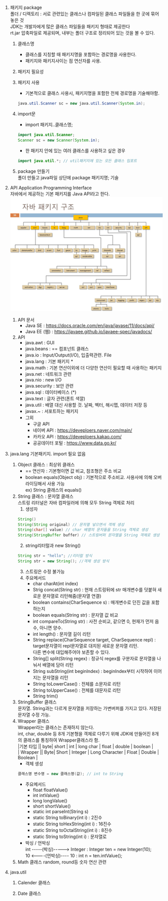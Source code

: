 1. 패키지 package  
	폴더 / 디렉토리 : 서로 관련있는 클래스나 컴파일된 클래스 파일들을 한 곳에 묶어 놓은 것  
	JDK는 개발자에게 많은 클래스 파일들을 패키지 형태로 제공한다  
	rt.jar 압축파일로 제공되며, 내부는 폴더 구조로 정리되어 있는 것을 볼 수 있다.  
	
	1) 클래스명
		- 클래스를 지칭할 때 패키지명을 포함하는 경로명을 사용한다.  
		- 패키지와 패키지사이는 점 연산자를 사용.  
 	2) 패키지 필요성  

	3) 패키지 사용  
		- 기본적으로 클래스 사용시, 패키지명을 포함한 전체 경로명을 기술해야함.  
		```java
		java.util.Scanner sc = new java.util.Scanner(System.in);
		```
	4) import문
		- import 패키지..클래스명;
		```java
		import java.util.Scanner;
		Scanner sc = new Scanner(System.in);
		```
		- 한 패키지 안에 있는 여러 클래스를 사용하고 싶은 경우  
		```java
		import java.util.*; // util패키지에 있는 모든 클래스 임포트
		```  
	5) package 만들기  
		폴더 만들고 java파일 상단에 package 패키지명; 기술  

2. API Application Programming Interface  
	자바에서 제공하는 기본 패키지를 Java API라고 한다.
	![javapackage](./javapackage.jpg)
	
	1) API 문서  
		- Java SE : https://docs.oracle.com/en/java/javase/11/docs/api/  
		- Java EE (웹) : https://javaee.github.io/javaee-spec/javadocs/  
	2) API  
		- java.awt 		: GUI  
		- java.beans		: == 컴포넌트 클래스  
		- java.io			: Input/Output(I/O), 입출력관련. File  
		- java.lang		: 기본 패키지 *  
		- java.math		: 기본 연산이외에 더 다양한 연산이 필요할 때 사용하는 패키지  
		- java.net		: 네트워크 관련  
		- java.nio		: new I/O  
		- java.security		: 보안 관련  
		- java.sql		: 데이터베이스 (*)  
		- java.text		: 글자 관련(폰트 색깔)  
		- java.util		: 배열 대신 사용할 것. 날짜, 벡터, 해시맵, 데이터 저장 등  
		- javax.~ : 서포트하는 패키지  
		* 그외  
			- 구글 API  
			- 네이버 API : https://deveploers.naver.com/main/  
			- 카카오 API : https://deveploers.kakao.com/  
			- 공공데이터 포털 : https://www.data.go.kr/  

3. java.lang
	기본패키지. import 필요 없음
	1) Object 클래스 : 최상위 클래스
		* == 연산자 : 기본형이면 값 비교, 참조형은 주소 비교  
		* boolean equals(Object obj) : 기본적으로 주소비교. 사용사에 의해 오버라이딩해서 사용 가능  
		  ex) String 클래스의 equals()  
	2) String 클래스 : 문자열 클래스  
		스트링 리터널은 자바 컴파일러에 의해 모두 String 객체로 처리  
		1. 생성자  
		```java
		String()  
		String(String original) // 문자열 넣으면서 객체 생성  
		String(char[] value) // char 배열의 문자들을 String 객체로 생성  
		String(StringBuffer buffer) // 스트링버퍼 문자열을 String 객체로 생성  
		```
		2. string리터럴과 new String()  
		```java
		String str = "hello"; //리터럴 방식  
		String str = new String(); //객체 생성 방식  
		```
		3. 스트링은 수정 불가능  
		4. 주요메서드  
			- char charAt(int index)  
			- Strig concat(String str) : 현재 스트링뒤에 str 매개변수를 덧붙혀 새로운 문자열로 리턴해줌(문자열 연결)  
			- boolean contains(CharSequence s) : 매개변수로 던진 값을 포함하는지  
			- boolean equals(String str) : 문자열 값 비교  
			- int compareTo(String str) : 사전 순비교, 같으면 0, 현재가 먼저 음수, 아니면 양수.  
			- int length() : 문자열 길이 리턴  
			- String replace(CharSequence target, CharSequence repl) : target문자열이 repl문자열로 대치된 새로운 문자열 리턴.  
										   다른 변수에 대입해주어야 보존할 수 있다.  
			- String[] split(String regex) : 정규식 regex를 구분자로 문자열을 나눠서 배열에 담아 리턴  
			- String subString(int beginIndex) : beginIndex부터 시작하여 이어지는 문자열을 리턴  
			- String toLowerCase() : 전체를 소문자로 리턴  
			- String toUpperCase() : 전체를 대문자로 리턴  
			- String trim()  
	3) StringBuffer 클래스  
		문자열. String과는 다르게 문자열을 저장하는 가변버퍼를 가지고 있다. 저장된 문자열 수정 가능.  
	4) Wrapper 클래스  
		Wrapper라는 클래스는 존재하지 않는다.  
		int, char, double 등 8개 기본형을 객체로 다루기 위해 JDK에 만들어진 8개의 클래스를 통칭하여 Wrapper클래스라 함.  
		|기본 타입 || byte| short |    int    |  long char     | float | double | boolean |  
		| Wrapper || Byte| Short | Integer | Long Character | Float | Double | Boolean |  
		- 객체 생성  
		```java
		클래스명 변수명 = new 클래스명(값); // int to String
		```
		- 주요메서드  
			+ float floatValue()  
			+ int intValue()  
			+ long longValue()  
			+ short shortValue()  
			+ static int parseInt(String s)  
			+ static String toBinary(int i)	: 2진수  
			+ static String toHexString(int i) : 16진수  
			+ static String toOctalString(int i) : 8진수  
			+ static String toString(int i) : 문자열로  
		- 박싱 / 언박싱  
			int -----(박싱)-----> Integer : Integer ten = new Integer(10);  
			10 <----(언박싱)----   10  : int n = ten.intValue();  
	5) Math 클래스
		random, round등 숫자 연산 관련

4. java.util
	1) Calender 클래스
	
	2) Date 클래스

